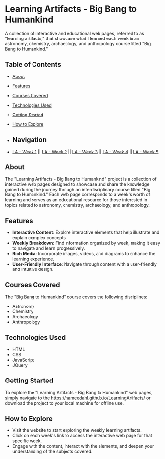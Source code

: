 # Learning Artifacts - Big Bang to Humankind

A collection of interactive and educational web pages, referred to as "learning artifacts," that showcase what I learned each week in an astronomy, chemistry, archaeology, and anthropology course titled "Big Bang to Humankind."
  
## Table of Contents

- [About](#about)
- [Features](#features)
- [Courses Covered](#courses-covered)
- [Technologies Used](#technologies-used)
- [Getting Started](#getting-started)
- [How to Explore](#how-to-explore)

- ## Navigation

- [LA - Week 1](https://hameedahl.github.io/LearningArtifacts/LA0.html) || [LA - Week 2](https://hameedahl.github.io/LearningArtifacts/LA1.html) || [LA - Week 3](https://hameedahl.github.io/LearningArtifacts/LA2.html) || [LA - Week 4](https://hameedahl.github.io/LearningArtifacts/LA3.html) || [LA - Week 5](https://hameedahl.github.io/LearningArtifacts/LA0_CHEM.html)

## About

The "Learning Artifacts - Big Bang to Humankind" project is a collection of interactive web pages designed to showcase and share the knowledge gained during the journey through an interdisciplinary course titled "Big Bang to Humankind." Each web page corresponds to a week's worth of learning and serves as an educational resource for those interested in topics related to astronomy, chemistry, archaeology, and anthropology.

## Features

- **Interactive Content**: Explore interactive elements that help illustrate and explain complex concepts.
- **Weekly Breakdown**: Find information organized by week, making it easy to navigate and learn progressively.
- **Rich Media**: Incorporate images, videos, and diagrams to enhance the learning experience.
- **User-Friendly Interface**: Navigate through content with a user-friendly and intuitive design.

## Courses Covered

The "Big Bang to Humankind" course covers the following disciplines:

- Astronomy
- Chemistry
- Archaeology
- Anthropology

## Technologies Used

- HTML
- CSS
- JavaScript
- JQuery

## Getting Started

To explore the "Learning Artifacts - Big Bang to Humankind" web pages, simply navigate to the https://hameedahl.github.io/LearningArtifacts/ or download the project to your local machine for offline use.

## How to Explore

- Visit the website to start exploring the weekly learning artifacts.
- Click on each week's link to access the interactive web page for that specific week.
- Engage with the content, interact with the elements, and deepen your understanding of the subjects covered.
